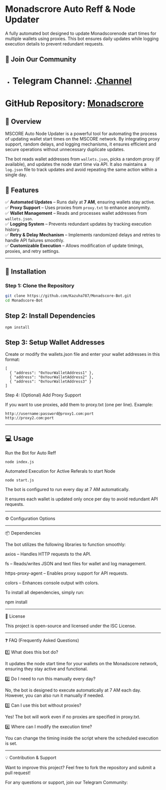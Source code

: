 # **Monadscrore Auto Reff & Node Updater**  

A fully automated bot designed to update Monadscorenode start times for multiple wallets using proxies. This bot ensures daily updates while logging execution details to prevent redundant requests.  

## 📢 Join Our Community  

- # Telegram Channel: .[Channel](https://t.me/Offical_Im_kazuha)
# GitHub Repository: [Monadscrore](https://github.com/Kazuha787/Monardscore-Bot.git)
## **🔹 Overview**  

MSCORE Auto Node Updater is a powerful tool for automating the process of updating wallet start times on the MSCORE network. By integrating proxy support, random delays, and logging mechanisms, it ensures efficient and secure operations without unnecessary duplicate updates.  

The bot reads wallet addresses from `wallets.json`, picks a random proxy (if available), and updates the node start time via API. It also maintains a `log.json` file to track updates and avoid repeating the same action within a single day.  

## **🚀 Features**  

✅ **Automated Updates** – Runs daily at **7 AM**, ensuring wallets stay active.  
✅ **Proxy Support** – Uses proxies from `proxy.txt` to enhance anonymity.  
✅ **Wallet Management** – Reads and processes wallet addresses from `wallets.json`.  
✅ **Logging System** – Prevents redundant updates by tracking execution history.  
✅ **Retry & Delay Mechanism** – Implements randomized delays and retries to handle API failures smoothly.  
✅ **Customizable Execution** – Allows modification of update timings, proxies, and retry settings.  

---

## **📌 Installation**  

### **Step 1: Clone the Repository**  

```bash
git clone https://github.com/Kazuha787/Monadscore-Bot.git
cd Monadscore-Bot
```
## Step 2: Install Dependencies
```
npm install
```
## Step 3: Setup Wallet Addresses

Create or modify the wallets.json file and enter your wallet addresses in this format:
```
[
  { "address": "0xYourWalletAddress1" },
  { "address": "0xYourWalletAddress2" },
  { "address": "0xYourWalletAddress3" }
]
```

Step 4: (Optional) Add Proxy Support

If you want to use proxies, add them to proxy.txt (one per line). Example:

```
http://username:password@proxy1.com:port
http://proxy2.com:port
```

---

## 💻 Usage

Run the Bot for Auto Reff
```
node index.js
```

Automated Execution for Active Referals to start Node 
```
node start.js
```
The bot is configured to run every day at 7 AM automatically.

It ensures each wallet is updated only once per day to avoid redundant API requests.



---

⚙️ Configuration Options


---

📦 Dependencies

The bot utilizes the following libraries to function smoothly:

axios – Handles HTTP requests to the API.

fs – Reads/writes JSON and text files for wallet and log management.

https-proxy-agent – Enables proxy support for API requests.

colors – Enhances console output with colors.


To install all dependencies, simply run:

npm install


---

📜 License

This project is open-source and licensed under the ISC License.


---

❓ FAQ (Frequently Asked Questions)

1️⃣ What does this bot do?

It updates the node start time for your wallets on the Monadscore network, ensuring they stay active and functional.

2️⃣ Do I need to run this manually every day?

No, the bot is designed to execute automatically at 7 AM each day. However, you can also run it manually if needed.

3️⃣ Can I use this bot without proxies?

Yes! The bot will work even if no proxies are specified in proxy.txt.

4️⃣ Where can I modify the execution time?

You can change the timing inside the script where the scheduled execution is set.


---

💡 Contribution & Support

Want to improve this project? Feel free to fork the repository and submit a pull request!

For any questions or support, join our Telegram Community:
